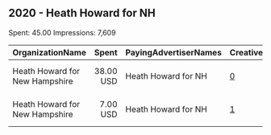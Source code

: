 ## 2020 - Heath Howard for NH 
Spent: 45.00
Impressions: 7,609

|OrganizationName|Spent|PayingAdvertiserNames|CreativeUrls|Impressions|Genders|AgeBrackets|CountryCodes|BillingAddresses|CandidateBallotInformation|
|:---|---:|:---|:---|---:|:---|:---|:---|:---|:---|
|Heath Howard for New Hampshire|38.00 USD|Heath Howard for NH|[0](https://www.snap.com/political-ads/asset/19c1e1c401ae53fb002713f8315cb2d05c6f5ff88afd9f701d35d0ffec4edf2d?mediaType=mp4)|6,422||17+|united states|"194 Old Ridge Rd, Strafford, NH, 03884,Strafford,03884,US"||
|Heath Howard for New Hampshire|7.00 USD|Heath Howard for NH|[1](https://www.snap.com/political-ads/asset/63ddb14a5f50770db87da0d971c0d8bc199641eada815fbc537be05ce6ea3348?mediaType=mp4)|1,187||18+|united states|"194 Old Ridge Rd, Strafford, NH, 03884,Strafford,03884,US"|Heath Howard|
